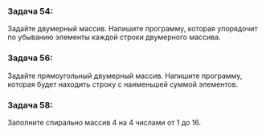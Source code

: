 
### Задача 54: 

Задайте двумерный массив. Напишите программу, которая упорядочит по убыванию элементы каждой строки двумерного массива.


### Задача 56: 

Задайте прямоугольный двумерный массив. Напишите программу, которая будет находить строку с наименьшей суммой элементов.


### Задача 58: 
Заполните спирально массив 4 на 4 числами от 1 до 16.
